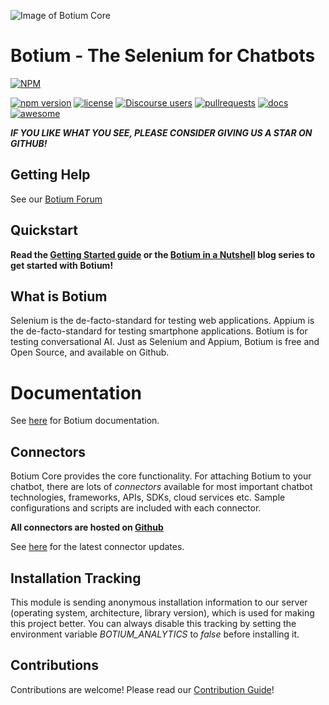 ![Image of Botium Core](https://www.botium.ai/wp-content/uploads/2020/12/botiumcore.png)

# Botium - The Selenium for Chatbots

[![NPM](https://nodei.co/npm/botium-core.png?downloads=true&downloadRank=true&stars=true)](https://nodei.co/npm/botium-core/)

[![npm version](https://badge.fury.io/js/botium-core.svg)](https://badge.fury.io/js/botium-core)
[![license](https://img.shields.io/github/license/mashape/apistatus.svg)]()
[![Discourse users](https://img.shields.io/discourse/users?server=https%3A%2F%2Fforum.botium.ai%2F)](https://forum.botium.ai)
[![pullrequests](https://img.shields.io/badge/PR-welcome-green.svg)]()
[![docs](https://readthedocs.org/projects/botium-docs/badge/)](https://botium-docs.readthedocs.io/)
[![awesome](https://img.shields.io/badge/Awesome-for%20sure!-green.svg)]()

**_IF YOU LIKE WHAT YOU SEE, PLEASE CONSIDER GIVING US A STAR ON GITHUB!_**

## Getting Help

See our [Botium Forum](https://forum.botium.ai/)

## Quickstart

__Read the [Getting Started guide](https://www.botium.ai/getting-started/) or the [Botium in a Nutshell](https://medium.com/@floriantreml/botium-in-a-nutshell-part-1-overview-f8d0ceaf8fb4) blog series to get started with Botium!__

## What is Botium

Selenium is the de-facto-standard for testing web applications. Appium is the de-facto-standard for testing smartphone applications. Botium is for testing conversational AI. Just as Selenium and Appium, Botium is free and Open Source, and available on Github.

# Documentation

See [here](https://botium-docs.readthedocs.io/) for Botium documentation.

## Connectors
Botium Core provides the core functionality. For attaching Botium to your chatbot, there are lots of _connectors_ available for most important chatbot technologies, frameworks, APIs, SDKs, cloud services etc. Sample configurations and scripts are included with each connector.

**All connectors are hosted on [Github](https://github.com/codeforequity-at?tab=repositories&q=botium-connector)**

See [here](https://wiki.botiumbox.com/technical-reference/botium-connectors/) for the latest connector updates.

## Installation Tracking
This module is sending anonymous installation information to our server (operating system, architecture, library version), which is used for making this project better. You can always disable this tracking by setting the environment variable _BOTIUM_ANALYTICS_ to _false_ before installing it.

## Contributions
Contributions are welcome! Please read our [Contribution Guide](https://github.com/codeforequity-at/botium-core/blob/master/CONTRIBUTING.md)!
